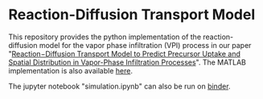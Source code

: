 # Reaction-Diffusion Transport Model

This repository provides the python implementation of the reaction-diffusion model for the vapor phase infiltration (VPI) process in our paper "[Reaction−Diffusion Transport Model to Predict Precursor Uptake and Spatial Distribution in Vapor-Phase Infiltration Processes][1]". The MATLAB implementation is also available [here][2]. 

The jupyter notebook "simulation.ipynb" can also be run on [binder][3].

[1]:https://pubs.acs.org/doi/10.1021/acs.chemmater.1c01283
[2]:https://github.com/yren48/Reaction_Diffusion_Model
[3]:https://mybinder.org/v2/gh/BillHuang01/Reaction-Diffusion_Transport_Model/HEAD